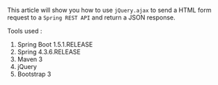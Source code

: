 This article will show you how to use `jQuery.ajax` to send a HTML form request to a `Spring REST API` and return a JSON response.

Tools used :

1.  Spring Boot 1.5.1.RELEASE
2.  Spring 4.3.6.RELEASE
3.  Maven 3
4.  jQuery
5.  Bootstrap 3

